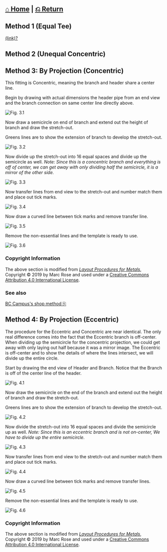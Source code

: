  [⌂ Home](README.md) | [⎌ Return](Metal_Patterns.md)
 ----------
 
 ## Method 1 (Equal Tee)
 
 [(link)?](https://opentextbc.ca/patterndevelopment/chapter/equal-diameter-90-deg-tee/)
 
## Method 2 (Unequal Concentric)
## Method 3: By Projection (Concentric)

This fitting is Concentric, meaning the branch and header share a center line.

Begin by drawing with actual dimensions the header pipe from an end view and the branch connection on same center line directly above.

![Fig. 3.1](/Metal_Patterns/img/Tee/fig3.1.png)

Now draw a semicircle on end of branch and extend out the height of branch and draw the stretch-out.

Greens lines are to show the extension of branch to develop the stretch-out.

![Fig. 3.2](/Metal_Patterns/img/Tee/fig3.2.png)

Now divide up the stretch-out into 16 equal spaces and divide up the semicircle as well. *Note: Since this is a concentric branch and everything is off of center, we can get away with only dividing half the semicircle, it is a mirror of the other side.*

![Fig. 3.3](/Metal_Patterns/img/Tee/fig3.3.png)

Now transfer lines from end view to the stretch-out and number match them and place out tick marks.

![Fig. 3.4](/Metal_Patterns/img/Tee/fig3.4.png)

Now draw a curved line between tick marks and remove transfer line.

![Fig. 3.5](/Metal_Patterns/img/Tee/fig3.5.png)

Remove the non-essential lines and the template is ready to use.

![Fig. 3.6](/Metal_Patterns/img/Tee/fig3.6.png)

### Copyright Information
The above section is modified from [*Layout Procedures for Metals*](https://openoregon.pressbooks.pub/layoutformetals), Copyright © 2019 by Marc Rose and used under a [Creative Commons Attribution 4.0 International License](https://creativecommons.org/licenses/by/4.0/).

### See also
[BC Campus's shop method ⎘](https://opentextbc.ca/patterndevelopment/chapter/unequal-diameter-90-deg-tee/)

## Method 4: By Projection (Eccentric)

The procedure for the Eccentric and Concentric are near identical. The only real difference comes into the fact that the Eccentric branch is off-center. When dividing up the semicircle for the concentric projection, we could get away with only laying out half because it was a mirror image. The Eccentric is off-center and to show the details of where the lines intersect, we will divide up the entire circle.

Start by drawing the end view of Header and Branch. Notice that the Branch is off of the center line of the header.

![Fig. 4.1](/Metal_Patterns/img/Tee/fig4.1.png)

Now draw the semicircle on the end of the branch and extend out the height of branch and draw the stretch-out.

Greens lines are to show the extension of branch to develop the stretch-out.

![Fig. 4.2](/Metal_Patterns/img/Tee/fig4.2.png)

Now divide the stretch-out into 16 equal spaces and divide the semicircle up as well. *Note: Since this is an eccentric branch and is not on-center, We have to divide up the entire semicircle.*

![Fig. 4.3](/Metal_Patterns/img/Tee/fig4.3.png)

Now transfer lines from end view to the stretch-out and number match them and place out tick marks.

![Fig. 4.4](/Metal_Patterns/img/Tee/fig4.4.png)

Now draw a curved line between tick marks and remove transfer lines.

![Fig. 4.5](/Metal_Patterns/img/Tee/fig4.5.png)

Remove the non-essential lines and the template is ready to use.

![Fig. 4.6](/Metal_Patterns/img/Tee/fig4.6.png)

### Copyright Information
The above section is modified from [*Layout Procedures for Metals*](https://openoregon.pressbooks.pub/layoutformetals), Copyright © 2019 by Marc Rose and used under a [Creative Commons Attribution 4.0 International License](https://creativecommons.org/licenses/by/4.0/).